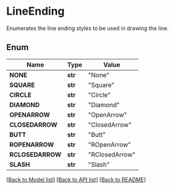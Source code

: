 # LineEnding
Enumerates the line ending styles to be used in drawing the line.

## Enum
Name | Type | Value
------------ | ------------- | -------------
**NONE** | **str** | "None"
**SQUARE** | **str** | "Square"
**CIRCLE** | **str** | "Circle"
**DIAMOND** | **str** | "Diamond"
**OPENARROW** | **str** | "OpenArrow"
**CLOSEDARROW** | **str** | "ClosedArrow"
**BUTT** | **str** | "Butt"
**ROPENARROW** | **str** | "ROpenArrow"
**RCLOSEDARROW** | **str** | "RClosedArrow"
**SLASH** | **str** | "Slash"


[[Back to Model list]](../README.md#documentation-for-models) [[Back to API list]](../README.md#documentation-for-api-endpoints) [[Back to README]](../README.md)


